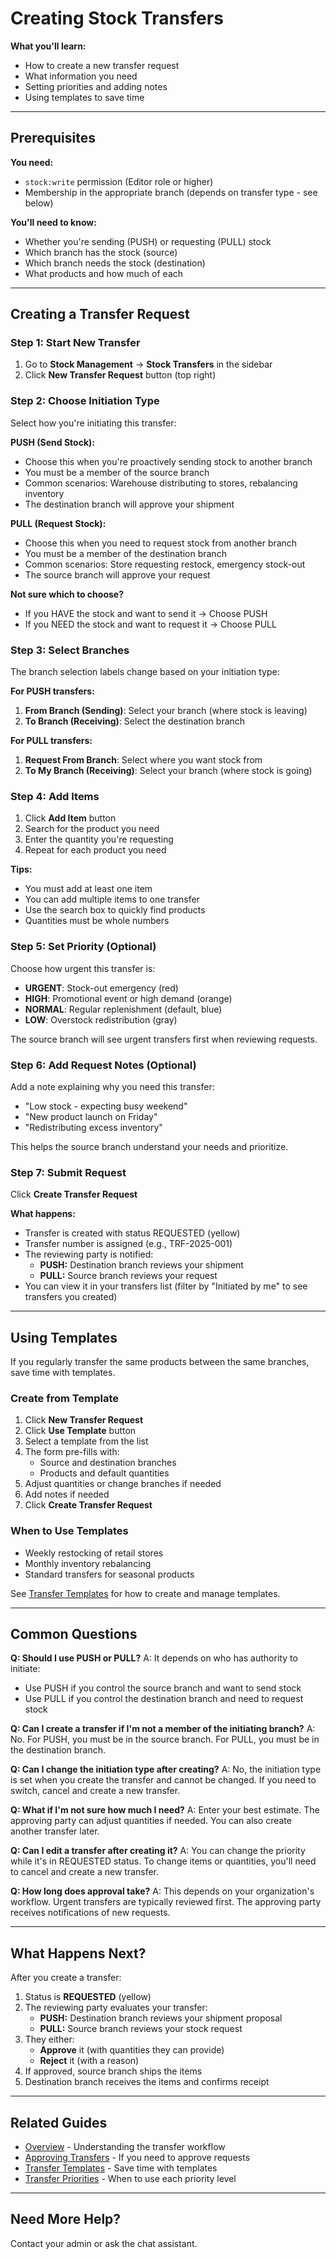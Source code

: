 # Creating Stock Transfers

**What you'll learn:**
- How to create a new transfer request
- What information you need
- Setting priorities and adding notes
- Using templates to save time

---

## Prerequisites

**You need:**
- `stock:write` permission (Editor role or higher)
- Membership in the appropriate branch (depends on transfer type - see below)

**You'll need to know:**
- Whether you're sending (PUSH) or requesting (PULL) stock
- Which branch has the stock (source)
- Which branch needs the stock (destination)
- What products and how much of each

---

## Creating a Transfer Request

### Step 1: Start New Transfer

1. Go to **Stock Management** → **Stock Transfers** in the sidebar
2. Click **New Transfer Request** button (top right)

### Step 2: Choose Initiation Type

Select how you're initiating this transfer:

**PUSH (Send Stock):**
- Choose this when you're proactively sending stock to another branch
- You must be a member of the source branch
- Common scenarios: Warehouse distributing to stores, rebalancing inventory
- The destination branch will approve your shipment

**PULL (Request Stock):**
- Choose this when you need to request stock from another branch
- You must be a member of the destination branch
- Common scenarios: Store requesting restock, emergency stock-out
- The source branch will approve your request

**Not sure which to choose?**
- If you HAVE the stock and want to send it → Choose PUSH
- If you NEED the stock and want to request it → Choose PULL

### Step 3: Select Branches

The branch selection labels change based on your initiation type:

**For PUSH transfers:**
1. **From Branch (Sending)**: Select your branch (where stock is leaving)
2. **To Branch (Receiving)**: Select the destination branch

**For PULL transfers:**
1. **Request From Branch**: Select where you want stock from
2. **To My Branch (Receiving)**: Select your branch (where stock is going)

### Step 4: Add Items

1. Click **Add Item** button
2. Search for the product you need
3. Enter the quantity you're requesting
4. Repeat for each product you need

**Tips:**
- You must add at least one item
- You can add multiple items to one transfer
- Use the search box to quickly find products
- Quantities must be whole numbers

### Step 5: Set Priority (Optional)

Choose how urgent this transfer is:

- **URGENT**: Stock-out emergency (red)
- **HIGH**: Promotional event or high demand (orange)
- **NORMAL**: Regular replenishment (default, blue)
- **LOW**: Overstock redistribution (gray)

The source branch will see urgent transfers first when reviewing requests.

### Step 6: Add Request Notes (Optional)

Add a note explaining why you need this transfer:
- "Low stock - expecting busy weekend"
- "New product launch on Friday"
- "Redistributing excess inventory"

This helps the source branch understand your needs and prioritize.

### Step 7: Submit Request

Click **Create Transfer Request**

**What happens:**
- Transfer is created with status REQUESTED (yellow)
- Transfer number is assigned (e.g., TRF-2025-001)
- The reviewing party is notified:
  - **PUSH:** Destination branch reviews your shipment
  - **PULL:** Source branch reviews your request
- You can view it in your transfers list (filter by "Initiated by me" to see transfers you created)

---

## Using Templates

If you regularly transfer the same products between the same branches, save time with templates.

### Create from Template

1. Click **New Transfer Request**
2. Click **Use Template** button
3. Select a template from the list
4. The form pre-fills with:
   - Source and destination branches
   - Products and default quantities
5. Adjust quantities or change branches if needed
6. Add notes if needed
7. Click **Create Transfer Request**

### When to Use Templates

- Weekly restocking of retail stores
- Monthly inventory rebalancing
- Standard transfers for seasonal products

See [Transfer Templates](transfer-templates.md) for how to create and manage templates.

---

## Common Questions

**Q: Should I use PUSH or PULL?**
A: It depends on who has authority to initiate:
- Use PUSH if you control the source branch and want to send stock
- Use PULL if you control the destination branch and need to request stock

**Q: Can I create a transfer if I'm not a member of the initiating branch?**
A: No. For PUSH, you must be in the source branch. For PULL, you must be in the destination branch.

**Q: Can I change the initiation type after creating?**
A: No, the initiation type is set when you create the transfer and cannot be changed. If you need to switch, cancel and create a new transfer.

**Q: What if I'm not sure how much I need?**
A: Enter your best estimate. The approving party can adjust quantities if needed. You can also create another transfer later.

**Q: Can I edit a transfer after creating it?**
A: You can change the priority while it's in REQUESTED status. To change items or quantities, you'll need to cancel and create a new transfer.

**Q: How long does approval take?**
A: This depends on your organization's workflow. Urgent transfers are typically reviewed first. The approving party receives notifications of new requests.

---

## What Happens Next?

After you create a transfer:

1. Status is **REQUESTED** (yellow)
2. The reviewing party evaluates your transfer:
   - **PUSH:** Destination branch reviews your shipment proposal
   - **PULL:** Source branch reviews your stock request
3. They either:
   - **Approve** it (with quantities they can provide)
   - **Reject** it (with a reason)
4. If approved, source branch ships the items
5. Destination branch receives the items and confirms receipt

---

## Related Guides

- [Overview](overview.md) - Understanding the transfer workflow
- [Approving Transfers](approving-transfers.md) - If you need to approve requests
- [Transfer Templates](transfer-templates.md) - Save time with templates
- [Transfer Priorities](overview.md#priority-levels) - When to use each priority level

---

## Need More Help?

Contact your admin or ask the chat assistant.